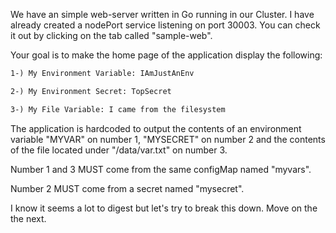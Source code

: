 We have an simple web-server written in Go running in our Cluster. I have already created a nodePort service listening on port 30003. You can check it out by clicking on the tab called "sample-web".

Your goal is to make the home page of the application display the following:

```html
1-) My Environment Variable: IAmJustAnEnv

2-) My Environment Secret: TopSecret

3-) My File Variable: I came from the filesystem
```

The application is hardcoded to output the contents of an environment variable "MYVAR" on number 1, "MYSECRET" on number 2 and the contents of the file located under "/data/var.txt" on number 3.

 Number 1 and 3 MUST come from the same configMap named "myvars".

 Number 2 MUST come from a secret named "mysecret".

 I know it seems a lot to digest but let's try to break this down. Move on the the next.

